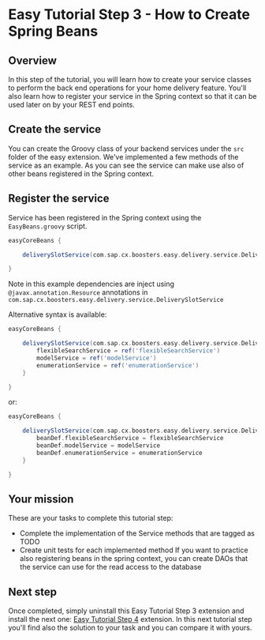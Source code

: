 # Easy Tutorial Step 3 - How to Create Spring Beans

## Overview
In this step of the tutorial, you will learn how to create your service classes to perform the back end operations for your home delivery feature.
You'll also learn how to register your service in the Spring context so that it can be used later on by your REST end points.

## Create the service
You can create the Groovy class of your backend services under the `src` folder of the easy extension.
We've implemented a few methods of the service as an example. As you can see the service can make use also of other beans registered in the Spring context.

## Register the service
Service has been registered in the Spring context using the `EasyBeans.groovy` script.

```groovy
easyCoreBeans {

	deliverySlotService(com.sap.cx.boosters.easy.delivery.service.DeliverySlotService)

}
```

Note in this example dependencies are inject using `@javax.annotation.Resource` annotations in `com.sap.cx.boosters.easy.delivery.service.DeliverySlotService`

Alternative syntax is available:

```groovy
easyCoreBeans {

	deliverySlotService(com.sap.cx.boosters.easy.delivery.service.DeliverySlotService) {
        flexibleSearchService = ref('flexibleSearchService')
        modelService = ref('modelService')
        enumerationService = ref('enumerationService')
    }

}
```

or:

```groovy
easyCoreBeans {

	deliverySlotService(com.sap.cx.boosters.easy.delivery.service.DeliverySlotService) {beanDef ->
        beanDef.flexibleSearchService = flexibleSearchService
        beanDef.modelService = modelService
        beanDef.enumerationService = enumerationService
    }

}
```

## Your mission

These are your tasks to complete this tutorial step:
- Complete the implementation of the Service methods that are tagged as TODO
- Create unit tests for each implemented method
If you want to practice also registering beans in the spring context, you can create DAOs that the service can use for the read access to the database

## Next step
Once completed, simply uninstall this Easy Tutorial Step 3 extension and install the next one: [Easy Tutorial Step 4](../easy-tutorial-step4/README.md) extension. In this next tutorial step you'll find also the solution to your task and you can compare it with yours.
